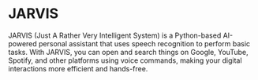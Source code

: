 # JARVIS
JARVIS (Just A Rather Very Intelligent System) is a Python-based AI-powered personal assistant that uses speech recognition to perform basic tasks. With JARVIS, you can open and search things on Google, YouTube, Spotify, and other platforms using voice commands, making your digital interactions more efficient and hands-free.
